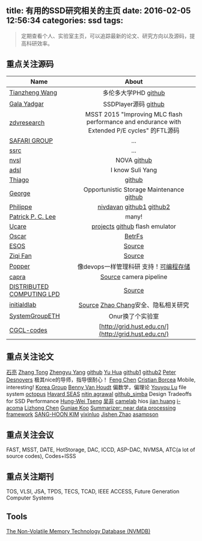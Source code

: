 title: 有用的SSD研究相关的主页
date: 2016-02-05 12:56:34
categories: ssd
tags:
---
> 定期查看个人、实验室主页，可以追踪最新的论文、研究方向以及源码，提高科研效率。

<!--more-->
## 重点关注源码
| Name        | About           |
| ------------- |:-------------:|
| [Tianzheng Wang](http://www.cs.utoronto.ca/~tzwang/) | 多伦多大学PHD [github](https://github.com/ermia-db) |
| [Gala Yadgar](http://www.cs.technion.ac.il/~gala/) | SSDPlayer源码 [github](https://github.com/shroman3) |
| [zdvresearch](https://github.com/zdvresearch) | MSST 2015 "Improving MLC flash performance and endurance with Extended P/E cycles" 的FTL源码 |
| [SAFARI GROUP](http://www.ece.cmu.edu/~safari/pubs.html) | ... |
| [ssrc](http://www.ssrc.ucsc.edu/pubs/rev_pub_date.html) | ... |
| [nvsl](http://nvsl.ucsd.edu/index.php?path=pubs) | NOVA [github](https://github.com/NVSL/NOVA) |
| [adsl](http://research.cs.wisc.edu/adsl/Publications/) | I know Suli Yang |
| [Thiago](https://sites.google.com/site/thiagomanel/) | [github](https://github.com/thiagomanel?tab=repositories) |
| [George](http://www.cs.toronto.edu/~gamvrosi/) | Opportunistic Storage Maintenance [github](https://github.com/gamvrosi/duet) |
| [Philippe](http://www.itu.dk/people/phbo/#research) | [nivdavan](http://nivdayan.github.io/) [github1](https://github.com/nivdayan) [github2](https://github.com/ClydeProjects) |
| [Patrick P. C. Lee](http://www.cse.cuhk.edu.hk/~pclee/www/index.html) | many! |
| [Ucare](http://ucare.cs.uchicago.edu/) | [projects](http://ucare.cs.uchicago.edu/projects/) [github](https://github.com/ucare-uchicago) flash emulator|
| [Oscar](http://www.oscar.cs.stonybrook.edu/papers.php) | [BetrFs](http://www.betrfs.org/) |
| [ESOS](http://esos.hanyang.ac.kr/?page_id=13187) | [Source](http://esos.hanyang.ac.kr/?page_id=13187) |
| [Ziqi Fan](http://www-users.cs.umn.edu/~fan/) | [Source](https://github.com/ziqifan16) |
| [Popper](http://falsifiable.us/pubs/) | 像devops一样管理科研 支持！[可编程存储](https://github.com/michaelsevilla/malacology-popper) |
| [capra](https://capra.cs.cornell.edu/) | [Source](https://github.com/cucapra) camera pipeline |
| [DISTRIBUTED COMPUTING LPD](hhttp://lpd.epfl.ch/site/) | [Source](https://github.com/LPD-EPFL) |
| [initialdlab](http://datagroup.cs.utah.edu/initialdlab/conference.htm) | [Source](https://github.com/InitialDLab/) [Zhao Chang](http://www.cs.utah.edu/~zchang/research.html)安全、隐私相关研究|
| [SystemGroupETH](https://www.systems.ethz.ch/) | Onur换了个实验室 |
| [CGCL-codes](https://github.com/CGCL-codes) | [http://grid.hust.edu.cn/](http://grid.hust.edu.cn/) |

## 重点关注论文
[石亮](http://www.cs.cqu.edu.cn/info/1139/1297.htm)
[Zhang Tong](https://www.ecse.rpi.edu/homepages/tzhang/)
[Zhengyu Yang](http://nucsrl.coe.neu.edu/?q=yangzhengyu) [github](https://github.com/yangzy1988)
[Yu Hua](http://stlab.wnlo.hust.edu.cn/csyhua/) [github1](https://github.com/syy804123097) [github2](https://github.com/Pfzuo)
[Peter Desnoyers](http://www.ccs.neu.edu/home/pjd/) 极其nice的导师，指导很耐心！
[Feng Chen](http://www.csc.lsu.edu/~fchen/)
[Cristian Borcea](http://cs.njit.edu/~borcea/) Mobile, interesting!
[Korea Group](https://sites.google.com/site/oslabcbnu/research)
[Benny Van Houdt](http://win.uantwerpen.be/~vanhoudt/) 偏数学，偏理论
[Youyou Lu](http://storage.cs.tsinghua.edu.cn/~lu/) file system [octopus](https://github.com/thustorage/octopus)
[Havard SEAS](http://stratos.seas.harvard.edu/publications)
[nitin agrawal](http://pages.cs.wisc.edu/~nitina/) [github_simba](https://github.com/SimbaService/Simba) Design Tradeoffs for SSD Performance
[Hung-Wei Tseng](https://people.engr.ncsu.edu/htseng3/cv.html#publications)
[吴非](http://cs.hust.edu.cn/info/1075/1085.htm)
[camelab](http://camelab.org/pmwiki.php) hios
[jian huang](https://www.cc.gatech.edu/~jhuang95/)
[i-acoma](http://iacoma.cs.uiuc.edu/index.html)
[Lizhong Chen](http://web.engr.oregonstate.edu/~chenliz/)
[Gunjae Koo](https://gunjae.wordpress.com/about/publications/) [Summarizer: near data processing framework](https://github.com/USC-sciplab/Summarizer)
[SANG-HOON KIM](http://www.ssrg.ece.vt.edu/~sanghoon/)
[yixinluo](https://www.cs.cmu.edu/~yixinluo/)
[Jishen Zhao](https://users.soe.ucsc.edu/~jzhao/index.html)
[asampson](https://www.cs.cornell.edu/~asampson/)

## 重点关注会议
FAST, MSST, DATE, HotStorage, DAC, ICCD, ASP-DAC, NVMSA, ATC(a lot of source codes), Codes+ISSS

## 重点关注期刊
TOS, VLSI, JSA, TPDS, TECS, TCAD, IEEE ACCESS, Future Generation Computer Systems

## Tools
[The Non-Volatile Memory Technology Database (NVMDB)](http://nvsl.ucsd.edu/index.php?path=projects/nvmdb)